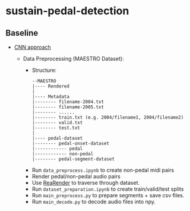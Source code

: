 # sustain-pedal-detection

## Baseline
* [CNN approach](https://github.com/beiciliang/sustain-pedal-detection)
    - Data Preprocessing (MAESTRO Dataset):
        * Structure:  
            ```
            --MAESTRO  
            |---- Rendered  
            |  
            |---- Metadata  
            |-------- filename-2004.txt  
            |-------- filename-2005.txt  
            |-------- ......  
            |-------- train.txt (e.g. 2004/filename1, 2004/filename2)  
            |-------- valid.txt  
            |-------- test.txt  
            |  
            |---- pedal-dataset  
            |-------- pedal-onset-dataset  
            |------------ pedal  
            |------------ non-pedal  
            |-------- pedal-segment-dataset  
            ```  
            
        -  Run `data_preprocess.ipynb` to create non-pedal midi pairs
        -  Render pedal/non-pedal audio pairs
        * Use [ReaRender](https://github.com/YatingMusic/ReaRender) to traverse through dataset.
        
        - Run `dataset_preparation.ipynb` to create train/valid/test splits
        - Run `main_preprocess.py` to prepare segments + save csv files.
        - Run `main_decode.py` to decode audio files into npy.
